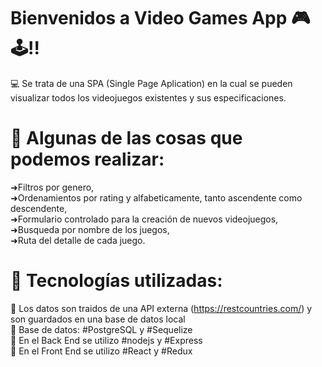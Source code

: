 # Bienvenidos a Video Games App 🎮🕹️!!


💻 Se trata de una SPA (Single Page Aplication) en la cual se pueden visualizar todos los videojuegos existentes y sus especificaciones.


# 🚀 Algunas de las cosas que podemos realizar:
➜Filtros por genero, <br>
➜Ordenamientos por rating y alfabeticamente, tanto ascendente como descendente, <br>
➜Formulario controlado para la creación de nuevos videojuegos, <br>
➜Busqueda por nombre de los juegos, <br>
➜Ruta del detalle de cada juego. <br>


# 🚀 Tecnologías utilizadas:

📌 Los datos son traidos de una API externa (https://restcountries.com/) y son guardados en una base de datos local <br>
📌 Base de datos: #PostgreSQL y #Sequelize <br>
📌 En el Back End se utilizo #nodejs y #Express <br>
📌 En el Front End se utilizo #React y #Redux <br>

